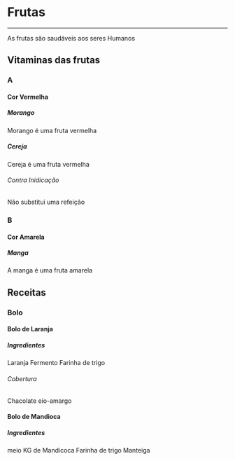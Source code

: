 # Frutas
---

As frutas são saudáveis aos seres Humanos


## Vitaminas das frutas

### A

#### Cor Vermelha

##### Morango

Morango é uma fruta vermelha

##### Cereja

Cereja é uma fruta vermelha

###### Contra Inidicação

Não substitui uma refeição


### B

#### Cor Amarela

##### Manga

A manga é uma fruta amarela


## Receitas

### Bolo

#### Bolo de Laranja

##### Ingredientes

Laranja
Fermento
Farinha de trigo

###### Cobertura

Chacolate eio-amargo


#### Bolo de Mandioca

##### Ingredientes

meio KG de Mandicoca
Farinha de trigo
Manteiga
